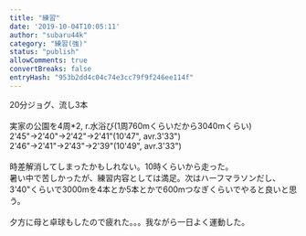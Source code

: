```yaml
---
title: "練習"
date: '2019-10-04T10:05:11'
author: "subaru44k"
category: "練習(強)"
status: "publish"
allowComments: true
convertBreaks: false
entryHash: "953b2dd4c04c74e3cc79f9f246ee114f"
---
```

20分ジョグ、流し3本<br>
<br>
実家の公園を4周*2, r.水浴び(1周760mくらいだから3040mくらい)<br>
2'45"→2'40"→2'42"→2'41"(10'47", avr.3'33")<br>
2'46"→2'41"→2'43"→2'39"(10'49", avr.3'33")<br>
<br>
時差解消してしまったかもしれない。10時くらいから走った。<br>
暑い中で苦しかったが、練習内容としては満足。次はハーフマラソンだし、3'40"くらいで3000mを4本とか5本とかで600mつなぎくらいでやると良いと思う。<br>
<br>
夕方に母と卓球もしたので疲れた。。。我ながら一日よく運動した。
